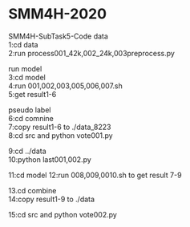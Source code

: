# SMM4H-2020
SMM4H-SubTask5-Code
data   
1:cd data  
2:run process001_42k,002_24k,003preprocess.py  

run model  
3:cd model  
4:run 001,002,003,005,006,007.sh  
5:get result1-6  

pseudo label  
6:cd comnine  
7:copy result1-6  to  ./data_8223   
8:cd src and python vote001.py  

9:cd ../data   
10:python last001,002.py   

11:cd model
12:run 008,009,0010.sh to get result 7-9  

13.cd combine  
14:copy result1-9 to  ./data  
  
15:cd src and python vote002.py  

